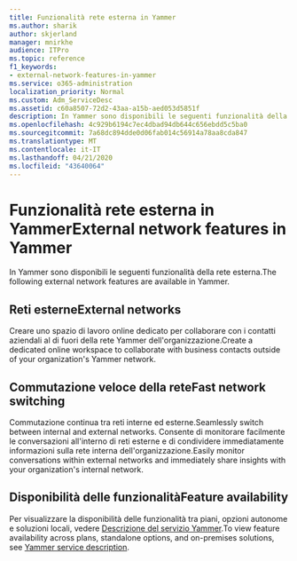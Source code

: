 ```yaml
---
title: Funzionalità rete esterna in Yammer
ms.author: sharik
author: skjerland
manager: mnirkhe
audience: ITPro
ms.topic: reference
f1_keywords:
- external-network-features-in-yammer
ms.service: o365-administration
localization_priority: Normal
ms.custom: Adm_ServiceDesc
ms.assetid: c60a8507-72d2-43aa-a15b-aed053d5851f
description: In Yammer sono disponibili le seguenti funzionalità della rete esterna.
ms.openlocfilehash: 4c929b6194c7ec4dbad94db644c656ebdd5c5ba0
ms.sourcegitcommit: 7a68dc894dde0d06fab014c56914a78aa8cda847
ms.translationtype: MT
ms.contentlocale: it-IT
ms.lasthandoff: 04/21/2020
ms.locfileid: "43640064"
---
```

# <a name="external-network-features-in-yammer"></a><span data-ttu-id="dac73-103">Funzionalità rete esterna in Yammer</span><span class="sxs-lookup"><span data-stu-id="dac73-103">External network features in Yammer</span></span>

<span data-ttu-id="dac73-104">In Yammer sono disponibili le seguenti funzionalità della rete esterna.</span><span class="sxs-lookup"><span data-stu-id="dac73-104">The following external network features are available in Yammer.</span></span>
  
## <a name="external-networks"></a><span data-ttu-id="dac73-105">Reti esterne</span><span class="sxs-lookup"><span data-stu-id="dac73-105">External networks</span></span>

<span data-ttu-id="dac73-106">Creare uno spazio di lavoro online dedicato per collaborare con i contatti aziendali al di fuori della rete Yammer dell'organizzazione.</span><span class="sxs-lookup"><span data-stu-id="dac73-106">Create a dedicated online workspace to collaborate with business contacts outside of your organization's Yammer network.</span></span>
  
## <a name="fast-network-switching"></a><span data-ttu-id="dac73-107">Commutazione veloce della rete</span><span class="sxs-lookup"><span data-stu-id="dac73-107">Fast network switching</span></span>

<span data-ttu-id="dac73-108">Commutazione continua tra reti interne ed esterne.</span><span class="sxs-lookup"><span data-stu-id="dac73-108">Seamlessly switch between internal and external networks.</span></span> <span data-ttu-id="dac73-109">Consente di monitorare facilmente le conversazioni all'interno di reti esterne e di condividere immediatamente informazioni sulla rete interna dell'organizzazione.</span><span class="sxs-lookup"><span data-stu-id="dac73-109">Easily monitor conversations within external networks and immediately share insights with your organization's internal network.</span></span>
  
## <a name="feature-availability"></a><span data-ttu-id="dac73-110">Disponibilità delle funzionalità</span><span class="sxs-lookup"><span data-stu-id="dac73-110">Feature availability</span></span>

<span data-ttu-id="dac73-111">Per visualizzare la disponibilità delle funzionalità tra piani, opzioni autonome e soluzioni locali, vedere [Descrizione del servizio Yammer](yammer-service-description.md).</span><span class="sxs-lookup"><span data-stu-id="dac73-111">To view feature availability across plans, standalone options, and on-premises solutions, see [Yammer service description](yammer-service-description.md).</span></span>